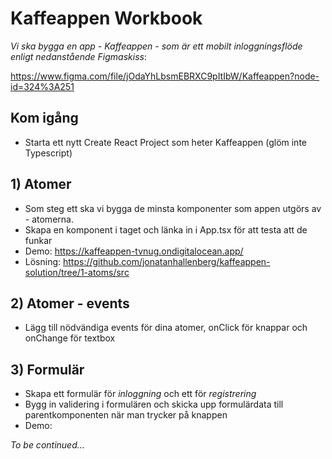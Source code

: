 # Kaffeappen Workbook

*Vi ska bygga en app - Kaffeappen - som är ett mobilt inloggningsflöde enligt nedanstående Figmaskiss*:

https://www.figma.com/file/jOdaYhLbsmEBRXC9pItIbW/Kaffeappen?node-id=324%3A251

## Kom igång

- Starta ett nytt Create React Project som heter Kaffeappen (glöm inte Typescript)

## 1) Atomer

- Som steg ett ska vi bygga de minsta komponenter som appen utgörs av - atomerna.
- Skapa en komponent i taget och länka in i App.tsx för att testa att de funkar
- Demo: https://kaffeappen-tvnug.ondigitalocean.app/
- Lösning: https://github.com/jonatanhallenberg/kaffeappen-solution/tree/1-atoms/src

## 2) Atomer - events

- Lägg till nödvändiga events för dina atomer, onClick för knappar och onChange för textbox

## 3) Formulär

- Skapa ett formulär för *inloggning* och ett för *registrering*
- Bygg in validering i formulären och skicka upp formulärdata till parentkomponenten när man trycker på knappen
- Demo: 


*To be continued...*
